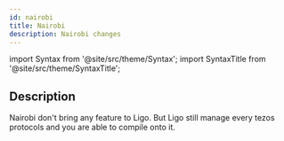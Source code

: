 ```yaml
---
id: nairobi
title: Nairobi
description: Nairobi changes
---
```


import Syntax from '@site/src/theme/Syntax';
import SyntaxTitle from '@site/src/theme/SyntaxTitle';


## Description

Nairobi don't bring any feature to Ligo. But Ligo still manage every tezos protocols and you are able to compile onto it.
